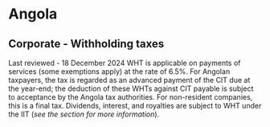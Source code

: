 # Angola
## Corporate - Withholding taxes
Last reviewed - 18 December 2024
WHT is applicable on payments of services (some exemptions apply) at the rate of 6.5%.
For Angolan taxpayers, the tax is regarded as an advanced payment of the CIT due at the year-end; the deduction of these WHTs against CIT payable is subject to acceptance by the Angola tax authorities. For non-resident companies, this is a final tax.
Dividends, interest, and royalties are subject to WHT under the IIT (_see the_ _section for more information_).
